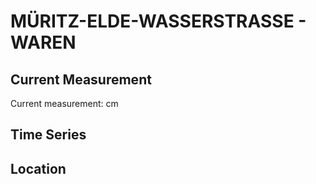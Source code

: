 # MÜRITZ-ELDE-WASSERSTRASSE - WAREN

## Current Measurement

Current measurement: <Value topic="rivers/pegel-online/MEW/WAREN/measurementValue"/> cm

## Time Series

<TimeSeries topic="rivers/pegel-online/MEW/WAREN/measurementValue" period="week" />

## Location

<WorldMap>
  <Marker lat="53.51437997457276" lon="12.674194169225105" labelTopic="rivers/pegel-online/MEW/WAREN/measurementValue" />
</WorldMap>
